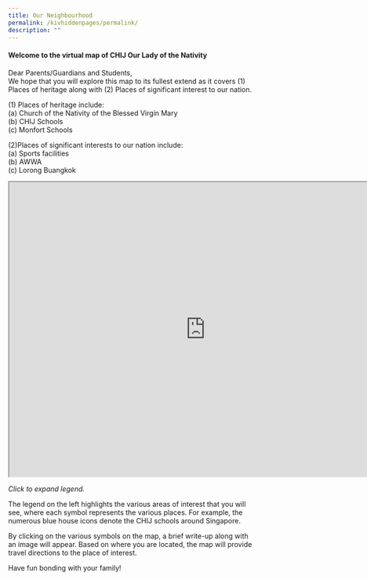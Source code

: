 ```yaml
---
title: Our Neighbourhood
permalink: /kivhiddenpages/permalink/
description: ""
---
```

<h4><strong>Welcome to the virtual map of CHIJ Our Lady of the Nativity</strong></h4>
<p>Dear Parents/Guardians and Students,<br />We hope that you will explore this map to its fullest extend as it covers (1) Places of heritage along with (2) Places of significant interest to our nation.</p>
<p>(1) Places of heritage include:<br />(a) Church of the Nativity of the Blessed Virgin Mary<br />(b) CHIJ Schools<br />(c) Monfort Schools</p>
<p>(2)Places of significant interests to our nation include:<br />(a) Sports facilities<br />(b) AWWA<br />(c) Lorong Buangkok</p>
<p><iframe src="https://www.google.com/maps/d/embed?mid=12I-Sez3vv1An7J5rQ2t5V0LRgbkUHPRl" width="800" height="600" data-mce-fragment="1"></iframe></p>
<p><em>Click to expand legend.</em></p>
<p>The legend on the left&nbsp;highlights the various areas of interest that you will see, where each symbol represents the various places. For example, the numerous blue house icons denote the CHIJ schools around Singapore.</p>
<p>By clicking on the various symbols on the map, a brief write-up along with an image will appear. Based on where you are located, the map will provide travel directions to the place of interest.</p>
<p>Have fun bonding with your family!</p>